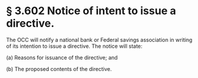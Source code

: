 # § 3.602   Notice of intent to issue a directive.

The OCC will notify a national bank or Federal savings association in writing of its intention to issue a directive. The notice will state:


(a) Reasons for issuance of the directive; and


(b) The proposed contents of the directive.





